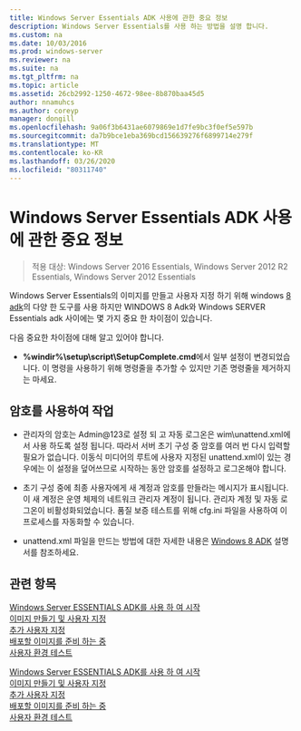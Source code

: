 ```yaml
---
title: Windows Server Essentials ADK 사용에 관한 중요 정보
description: Windows Server Essentials를 사용 하는 방법을 설명 합니다.
ms.custom: na
ms.date: 10/03/2016
ms.prod: windows-server
ms.reviewer: na
ms.suite: na
ms.tgt_pltfrm: na
ms.topic: article
ms.assetid: 26cb2992-1250-4672-98ee-8b870baa45d5
author: nnamuhcs
ms.author: coreyp
manager: dongill
ms.openlocfilehash: 9a06f3b6431ae6079869e1d7fe9bc3f0ef5e597b
ms.sourcegitcommit: da7b9bce1eba369bcd156639276f6899714e279f
ms.translationtype: MT
ms.contentlocale: ko-KR
ms.lasthandoff: 03/26/2020
ms.locfileid: "80311740"
---
```

# <a name="important-information-for-using-the-windows-server-essentials-adk"></a>Windows Server Essentials ADK 사용에 관한 중요 정보

>적용 대상: Windows Server 2016 Essentials, Windows Server 2012 R2 Essentials, Windows Server 2012 Essentials

Windows Server Essentials의 이미지를 만들고 사용자 지정 하기 위해 windows [8 adk](https://go.microsoft.com/fwlink/?LinkId=248647)의 다양 한 도구를 사용 하지만 WINDOWS 8 Adk와 Windows SERVER Essentials adk 사이에는 몇 가지 중요 한 차이점이 있습니다.  
  
 다음 중요한 차이점에 대해 알고 있어야 합니다.  
  
-   **%windir%\setup\script\SetupComplete.cmd**에서 일부 설정이 변경되었습니다. 이 명령을 사용하기 위해 명령줄을 추가할 수 있지만 기존 명령줄을 제거하지는 마세요.  
  
## <a name="working-with-passwords"></a>암호를 사용하여 작업  
  
-   관리자의 암호는 Admin@123로 설정 되 고 자동 로그온은 wim\unattend.xml에서 사용 하도록 설정 됩니다. 따라서 서버 초기 구성 중 암호를 여러 번 다시 입력할 필요가 없습니다. 이동식 미디어의 루트에 사용자 지정된 unattend.xml이 있는 경우에는 이 설정을 덮어쓰므로 시작하는 동안 암호를 설정하고 로그온해야 합니다.  
  
-   초기 구성 중에 최종 사용자에게 새 계정과 암호를 만들라는 메시지가 표시됩니다. 이 새 계정은 운영 체제의 네트워크 관리자 계정이 됩니다. 관리자 계정 및 자동 로그온이 비활성화되었습니다. 품질 보증 테스트를 위해 cfg.ini 파일을 사용하여 이 프로세스를 자동화할 수 있습니다.  
  
-   unattend.xml 파일을 만드는 방법에 대한 자세한 내용은 [Windows 8 ADK](https://go.microsoft.com/fwlink/?LinkId=248694) 설명서를 참조하세요.  
  
## <a name="see-also"></a>관련 항목  

 [Windows Server ESSENTIALS ADK를 사용 하 여 시작](Getting-Started-with-the-Windows-Server-Essentials-ADK.md)   
 [이미지  만들기 및 사용자 지정](Creating-and-Customizing-the-Image.md)  
 [추가 사용자 지정](Additional-Customizations.md)   
 [배포할 이미지를 준비 하는 중](Preparing-the-Image-for-Deployment.md)   
 [사용자 환경 테스트](Testing-the-Customer-Experience.md)

 [Windows Server ESSENTIALS ADK를 사용 하 여 시작](../install/Getting-Started-with-the-Windows-Server-Essentials-ADK.md)   
 [이미지  만들기 및 사용자 지정](../install/Creating-and-Customizing-the-Image.md)  
 [추가 사용자 지정](../install/Additional-Customizations.md)   
 [배포할 이미지를 준비 하는 중](../install/Preparing-the-Image-for-Deployment.md)   
 [사용자 환경 테스트](../install/Testing-the-Customer-Experience.md)

